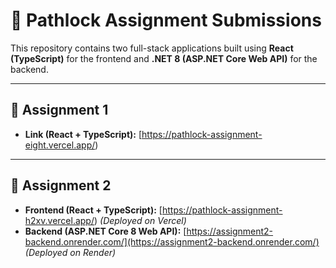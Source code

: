 # 🧠 Pathlock Assignment Submissions

This repository contains two full-stack applications built using **React (TypeScript)** for the frontend and **.NET 8 (ASP.NET Core Web API)** for the backend.

---

## 🧩 Assignment 1

- **Link (React + TypeScript):** [https://pathlock-assignment-eight.vercel.app/)

---

## 🧩 Assignment 2

- **Frontend (React + TypeScript):** [https://pathlock-assignment-h2xv.vercel.app/)
  _(Deployed on Vercel)_
- **Backend (ASP.NET Core 8 Web API):** [https://assignment2-backend.onrender.com/](https://assignment2-backend.onrender.com/)
  _(Deployed on Render)_
